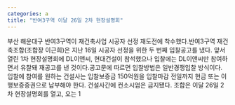```yaml
---
categories: a
title: "반여3구역 이달 26일 2차 현장설명회"
---
```

부산 해운대구 반여3구역이 재건축사업 시공자 선정 재도전에 착수했다.반여3구역 재건축조합(조합장 이근희)은 지난 16일 시공자 선정을 위한 두 번째 입찰공고를 냈다. 앞서 열린 1차 현장설명회에 DL이앤씨, 현대건설이 참석했으나 입찰에는 DL이앤씨만 참여하면서 유찰돼 재공고를 낸 것이다.공고문에 따르면 입찰방법은 일반경쟁입찰 방식이다. 입찰에 참여를 원하는 건설사는 입찰보증금 150억원을 입찰마감 전일까지 현금 또는 이행보증증권으로 납부해야 한다. 건설사간에 컨소시엄은 금지됐다. 조합은 이달 26일 2차 현장설명회를 열고, 오는 1